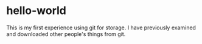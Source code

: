 # hello-world

This is my first experience using git for storage.  I have previously examined and downloaded other people's things from git.
